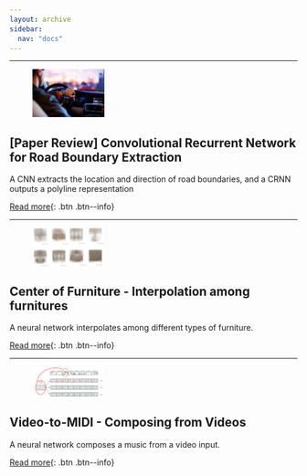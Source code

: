 ```yaml
---
layout: archive
sidebar:
  nav: "docs"
---
```


---

<figure style="width: 25%" class="align-left">
  <img src="/assets/images/2021-09-28-Convolutional_Recurrent_Network_for_Road_Boundary_Extraction/header.PNG" alt="this is a placeholder image">
</figure>

## [Paper Review] Convolutional Recurrent Network for Road Boundary Extraction

A CNN extracts the location and direction of road boundaries, and a CRNN outputs a polyline representation

[Read more](https://youngwoong-cho.github.io/Convolutional_Recurrent_Network_for_Road_Boundary_Extraction){: .btn .btn--info}

---

<figure style="width: 25%" class="align-left">
  <img src="/assets/images/2021-03-26-CoF/interpolation.PNG" alt="this is a placeholder image">
</figure>

## Center of Furniture - Interpolation among furnitures
A neural network interpolates among different types of furniture.

[Read more](https://youngwoong-cho.github.io/CoF){: .btn .btn--info}

---

<figure style="width: 25%" class="align-left">
  <img src="/assets/images/2021-05-15-ViDI/header.png" alt="this is a placeholder image">
</figure>

## Video-to-MIDI - Composing from Videos
A neural network composes a music from a video input.

[Read more](https://youngwoong-cho.github.io/ViDI){: .btn .btn--info}